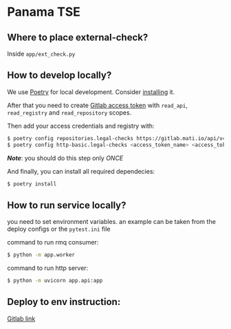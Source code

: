 Panama TSE
===

Where to place external-check?
---
Inside `app/ext_check.py`

How to develop locally?
---
We use [Poetry](https://python-poetry.org/) for local development. Consider [installing](https://python-poetry.org/docs/#installation) it.

After that you need to create [Gitlab access token](https://gitlab.mati.io/-/profile/personal_access_tokens) with `read_api`, `read_registry` and `read_repository` scopes.

Then add your access credentials and registry with:
```bash
$ poetry config repositories.legal-checks https://gitlab.mati.io/api/v4/projects/323/packages/pypi/
$ poetry config http-basic.legal-checks <access_token_name> <access_token_value>
```
***Note***: you should do this step only *ONCE*

And finally, you can install all required dependecies:
```bash
$ poetry install
```

How to run service locally?
---
you need to set environment variables. an example can be taken from the deploy configs or the `pytest.ini` file

command to run rmq consumer:
```bash
$ python -m app.worker
```

command to run http server:
```bash
$ python -m uvicorn app.api:app
```

Deploy to env instruction:
---
[Gitlab link](https://gitlab.mati.io/legal-checks/legal-apps)